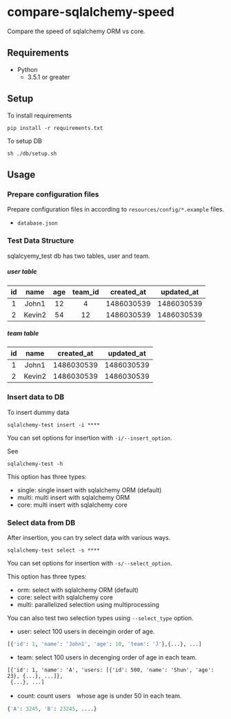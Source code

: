# compare-sqlalchemy-speed

Compare the speed of sqlalchemy ORM vs core.

## Requirements

- Python
  - 3.5.1 or greater

## Setup

To install requirements

```shell
pip install -r requirements.txt
```

To setup DB

```shell
sh ./db/setup.sh
```

## Usage

### Prepare configuration files

Prepare configuration files in according to `resources/config/*.example` files.

- `database.json`

### Test Data Structure

sqlalcyemy_test db has two tables, user and team.

##### user table

| id  | name  |  age  | team_id |created_at|updated_at|
|:---:|:-----:|:-----:|:-------:|:--------:|:--------:|
|  1  | John1 |  12   |    4    |1486030539|1486030539|
|  2  |Kevin2 |  54   |    12   |1486030539|1486030539|


##### team table

| id  | name  |created_at|updated_at|
|:---:|:-----:|:--------:|:--------:|
|  1  | John1 |1486030539|1486030539|
|  2  |Kevin2 |1486030539|1486030539|
  
### Insert data to DB

To insert dummy data

```shell
sqlalchemy-test insert -i ****
```

You can set options for insertion with `-i/--insert_option`.

See

```
sqlalchemy-test -h
```

This option has three types:

- single: single insert with sqlalchemy ORM (default)
- multi:  multi insert with sqlalchemy ORM
- core:   multi insert with sqlalchemy core

### Select data from DB

After insertion, you can try select data with various ways.

```shell
sqlalchemy-test select -s ****
```

You can set options for insertion with `-s/--select_option`.

This option has three types:

- orm:   select with sqlalchemy ORM (default)
- core:  select with sqlalchemy core
- multi: parallelized selection using multiprocessing

You can also test two selection types using `--select_type` option.

- user:  select 100 users in deceingin order of age.

```python
[{'id': 1, 'name': 'John1', 'age': 10, 'team': 'J'},{...}, ...]
```

- team:  select 100 users in decenging order of age in each team.

```ptyhon
[{'id': 1, 'name': 'A', 'users: [{'id': 500, 'name': 'Shun', 'age': 23}, {...}, ...]},
 {...}, ...]
```

- count: count users　whose age is under 50 in each team.

```python
{'A': 3245, 'B': 23245, ....}
```